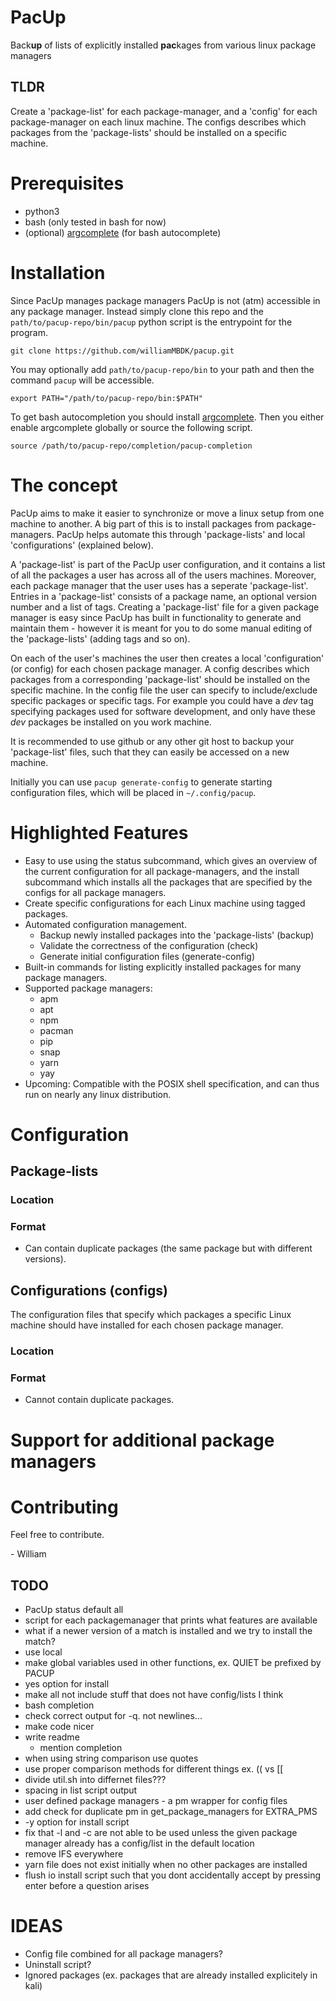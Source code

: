 # PacUp
Back**up** of lists of explicitly installed **pac**kages from various linux package managers

## TLDR
Create a 'package-list' for each package-manager, and a 'config' for each package-manager on each linux machine. The configs describes which packages from the 'package-lists' should be installed on a specific machine.

# Prerequisites
* python3
* bash (only tested in bash for now)
* (optional) [argcomplete](https://github.com/kislyuk/argcomplete) (for bash autocomplete)

# Installation
Since PacUp manages package managers PacUp is not (atm) accessible in any package manager. Instead simply clone this repo and the `path/to/pacup-repo/bin/pacup` python script is the entrypoint for the program.

```shell
git clone https://github.com/williamMBDK/pacup.git
```

You may optionally add `path/to/pacup-repo/bin` to your path and then the command `pacup` will be accessible.
```shell
export PATH="/path/to/pacup-repo/bin:$PATH"
```

To get bash autocompletion you should install [argcomplete](https://github.com/kislyuk/argcomplete). Then you either enable argcomplete globally or source the following script.
```
source /path/to/pacup-repo/completion/pacup-completion
```

# The concept 
PacUp aims to make it easier to synchronize or move a linux setup from one machine to another. A big part of this is to install packages from package-managers. PacUp helps automate this through 'package-lists' and local 'configurations' (explained below).

A 'package-list' is part of the PacUp user configuration, and it contains a list of all the packages a user has across all of the users machines. Moreover, each package manager that the user uses has a seperate 'package-list'. Entries in a 'package-list' consists of a package name, an optional version number and a list of tags. Creating a 'package-list' file for a given package manager is easy since PacUp has built in functionality to generate and maintain them - however it is meant for you to do some manual editing of the 'package-lists' (adding tags and so on).

On each of the user's machines the user then creates a local 'configuration' (or config) for each chosen package manager. A config describes which packages from a corresponding 'package-list' should be installed on the specific machine. In the config file the user can specify to include/exclude specific packages or specific tags. For example you could have a *dev* tag specifying packages used for software development, and only have these *dev* packages be installed on you work machine.

It is recommended to use github or any other git host to backup your 'package-list' files, such that they can easily be accessed on a new machine.

Initially you can use `pacup generate-config` to generate starting configuration files, which will be placed in `~/.config/pacup`.

# Highlighted Features
* Easy to use using the status subcommand, which gives an overview of the current configuration for all package-managers, and the install subcommand which installs all the packages that are specified by the configs for all package managers.
* Create specific configurations for each Linux machine using tagged packages.
* Automated configuration management.
    * Backup newly installed packages into the 'package-lists' (backup)
    * Validate the correctness of the configuration (check)
    * Generate initial configuration files (generate-config)
* Built-in commands for listing explicitly installed packages for many package managers.
* Supported package managers:
    * apm
    * apt
    * npm
    * pacman
    * pip
    * snap
    * yarn
    * yay
* Upcoming: Compatible with the POSIX shell specification, and can thus run on nearly any linux distribution.

# Configuration 
## Package-lists
### Location
### Format
* Can contain duplicate packages (the same package but with different versions).
## Configurations (configs)
The configuration files that specify which packages a specific Linux machine should have installed for each chosen package manager.
### Location
### Format
* Cannot contain duplicate packages.

# Support for additional package managers

# Contributing
Feel free to contribute.

\- William

## TODO
- PacUp status default all
- script for each packagemanager that prints what features are available
- what if a newer version of a match is installed and we try to install the match?
- use local
- make global variables used in other functions, ex. QUIET be prefixed by PACUP
- yes option for install
- make all not include stuff that does not have config/lists I think
- bash completion
- check correct output for -q. not newlines...
- make code nicer
- write readme
    - mention completion
- when using string comparison use quotes
- use proper comparison methods for different things ex. (( vs [[
- divide util.sh into differnet files???
- spacing in list script output
- user defined package managers - a pm wrapper for config files
- add check for duplicate pm in get_package_managers for EXTRA_PMS
- -y option for install script
- fix that -l and -c are not able to be used unless the given package manager already has a config/list in the default location
- remove IFS everywhere
- yarn file does not exist initially when no other packages are installed
- flush io install script such that you dont accidentally accept by pressing enter before a question arises

# IDEAS
- Config file combined for all package managers?
- Uninstall script?
- Ignored packages (ex. packages that are already installed explicitely in kali)
